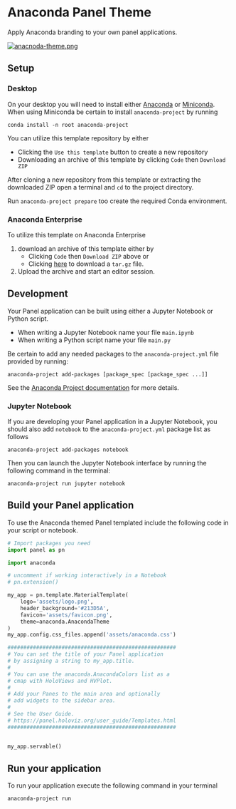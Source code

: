 # Anaconda Panel Theme

Apply Anaconda branding to your own panel applications.

[![anacnoda-theme.png](https://i.postimg.cc/YC6pSMh4/anacnoda-theme.png)](https://postimg.cc/HrLGZG0H)
## Setup

### Desktop

On your desktop you will need to install either [Anaconda](https://anaconda.com/download) or
[Miniconda](https://docs.conda.io/en/latest/miniconda.html). When using Miniconda be certain
to install `anaconda-project` by running

```
conda install -n root anaconda-project
```

You can utilize this template repository by either

* Clicking the `Use this template` button to create a new repository
* Downloading an archive of this template by clicking `Code` then `Download ZIP`

After cloning a new repository from this template or extracting the downloaded ZIP
open a terminal and `cd` to the project directory.

Run `anaconda-project prepare` too create the required Conda environment.

### Anaconda Enterprise

To utilize this template on Anaconda Enterprise 

1. download an archive of this template either by
    * Clicking `Code` then `Download ZIP` above or
    * Clicking [here](https://github.com/anaconda/anaconda-panel-theme/archive/master.tar.gz) to download a `tar.gz` file.
1. Upload the archive and start an editor session.

## Development
Your Panel application can be built using either a Jupyter Notebook or Python script.

* When writing a Jupyter Notebook name your file `main.ipynb`
* When writing a Python script name your file `main.py`

Be certain to add any needed packages to the `anaconda-project.yml` file provided by running:

```
anaconda-project add-packages [package_spec [package_spec ...]]
```

See the [Anaconda Project documentation](https://anaconda-project.readthedocs.io/en/latest/#) for more details.
### Jupyter Notebook

If you are developing your Panel application in a Jupyter Notebook, you
should also add `notebook` to the `anaconda-project.yml` package list as follows

```
anaconda-project add-packages notebook
```

Then you can launch the Jupyter Notebook interface by running the following
command in the terminal:

```
anaconda-project run jupyter notebook
```

## Build your Panel application

To use the Anaconda themed Panel templated include the following code in your script
or notebook.

```python
# Import packages you need
import panel as pn

import anaconda

# uncomment if working interactively in a Notebook
# pn.extension()

my_app = pn.template.MaterialTemplate(
    logo='assets/logo.png',
    header_background='#213D5A',
    favicon='assets/favicon.png',
    theme=anaconda.AnacondaTheme
)
my_app.config.css_files.append('assets/anaconda.css')

#####################################################
# You can set the title of your Panel application
# by assigning a string to my_app.title.
#
# You can use the anaconda.AnacondaColors list as a
# cmap with HoloViews and HVPlot.
#
# Add your Panes to the main area and optionally
# add widgets to the sidebar area.
#
# See the User Guide.
# https://panel.holoviz.org/user_guide/Templates.html
#####################################################


my_app.servable()
```

## Run your application

To run your application execute the following command in your terminal

```
anaconda-project run
```
